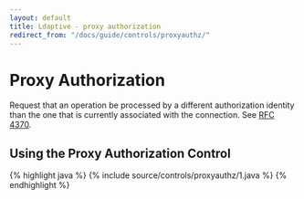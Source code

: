 ```yaml
---
layout: default
title: Ldaptive - proxy authorization
redirect_from: "/docs/guide/controls/proxyauthz/"
---
```


# Proxy Authorization

Request that an operation be processed by a different authorization identity than the one that is currently associated with the connection. See [RFC 4370](http://tools.ietf.org/html/rfc4370).

## Using the Proxy Authorization Control

{% highlight java %}
{% include source/controls/proxyauthz/1.java %}
{% endhighlight %}
